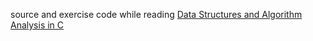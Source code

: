 source and exercise code while reading [Data Structures and Algorithm Analysis in C](http://book.douban.com/subject/1237002/)
